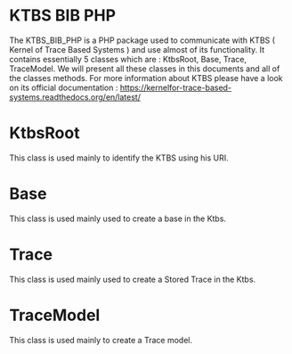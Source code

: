 KTBS BIB PHP
========


The KTBS_BIB_PHP is a PHP package used to communicate with KTBS ( Kernel of Trace Based Systems ) and use almost of its functionality.
It contains essentially 5 classes which are : KtbsRoot, Base, Trace, TraceModel. We will present all these classes in this documents and all of the classes methods. 
 For more information about KTBS please have a look on its official documentation :     https://kernelfor-trace-based-systems.readthedocs.org/en/latest/

KtbsRoot
====
This class is used mainly to identify the KTBS using his URI.

Base
====
This class is used mainly used to create a base in the Ktbs.

Trace
====
This class is used mainly used to create a Stored Trace in the Ktbs.

TraceModel
====
This class is used mainly to create a Trace model.




